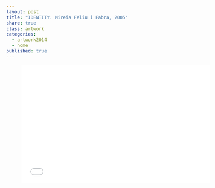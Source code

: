 ```yaml
---
layout: post
title: "IDENTITY. Mireia Feliu i Fabra, 2005"
share: true
class: artwork
categories:
  - artwork2014
  - home
published: true
---
```


<figure class="text-center">
	<div class="embed-container embed-container_16-9">
		<iframe src="//player.vimeo.com/video/101389681?title=0&amp;portrait=0" width="500" height="314" frameborder="0" webkitallowfullscreen mozallowfullscreen allowfullscreen></iframe>
	</div>
	<!-- <figcaption>
		<p><small><strong>IDENTITY. Mireia Feliu i Fabra, 2005</strong></small></p>
		<p><a href="http://www.artinpocket.cat/product/glups-marti-saiz-anton-2014/" class="btn btn-primary btn-lg"><i class="fa fa-credit-card"></i> buy it!</a></p>
	</figcaption> -->
</figure>